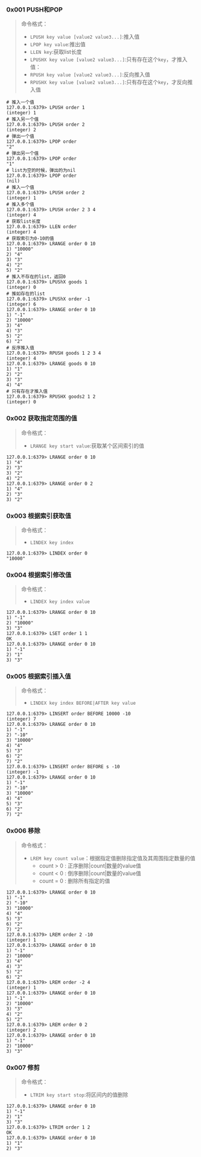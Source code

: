 ### 0x001 PUSH和POP
> 命令格式：
>    - `LPUSH key value [value2 value3...]`:推入值
>    - `LPOP key value`:推出值
>    - `LLEN key`:获取list长度
>    - `LPUSHX key value [value2 value3...]`:只有存在这个`key`，才推入值：
>    - `RPUSH key value [value2 value3...]`:反向推入值 
>    - `RPUSHX key value [value2 value3...]`:只有存在这个`key`，才反向推入值
```
# 推入一个值
127.0.0.1:6379> LPUSH order 1
(integer) 1
# 推入另一个值
127.0.0.1:6379> LPUSH order 2
(integer) 2
# 弹出一个值
127.0.0.1:6379> LPOP order 
"2"
# 弹出另一个值
127.0.0.1:6379> LPOP order 
"1"
# list为空的时候，弹出的为nil
127.0.0.1:6379> LPOP order 
(nil)
# 推入一个值
127.0.0.1:6379> LPUSH order 2
(integer) 1
# 推入多个值
127.0.0.1:6379> LPUSH order 2 3 4
(integer) 4
# 获取list长度
127.0.0.1:6379> LLEN order
(integer) 4
# 获取索引为0-10的值
127.0.0.1:6379> LRANGE order 0 10
1) "10000"
2) "4"
3) "3"
4) "2"
5) "2"
# 推入不存在的list，返回0
127.0.0.1:6379> LPUShX goods 1
(integer) 0
# 推如存在的list
127.0.0.1:6379> LPUShX order -1
(integer) 6
127.0.0.1:6379> LRANGE order 0 10
1) "-1"
2) "10000"
3) "4"
4) "3"
5) "2"
6) "2"
# 反序推入值
127.0.0.1:6379> RPUSH goods 1 2 3 4
(integer) 4
127.0.0.1:6379> LRANGE goods 0 10
1) "1"
2) "2"
3) "3"
4) "4"
# 只有存在才推入值
127.0.0.1:6379> RPUSHX goods2 1 2
(integer) 0
```
### 0x002 获取指定范围的值
> 命令格式：
>    - `LRANGE key start value`:获取某个区间索引的值
```
127.0.0.1:6379> LRANGE order 0 10
1) "4"
2) "3"
3) "2"
4) "2"
127.0.0.1:6379> LRANGE order 0 2
1) "4"
2) "3"
3) "2"

```
### 0x003 根据索引获取值
> 命令格式：
>    - `LINDEX key index`
```
127.0.0.1:6379> LINDEX order 0
"10000"
```
### 0x004 根据索引修改值
> 命令格式：
>    - `LINDEX key index value`
```
127.0.0.1:6379> LRANGE order 0 10
1) "-1"
2) "10000"
3) "3"
127.0.0.1:6379> LSET order 1 1
OK
127.0.0.1:6379> LRANGE order 0 10
1) "-1"
2) "1"
3) "3"
```
### 0x005 根据索引插入值
> 命令格式：
>    - `LINDEX key index BEFORE|AFTER key value`
```
127.0.0.1:6379> LINSERT order BEFORE 10000 -10
(integer) 7
127.0.0.1:6379> LRANGE order 0 10
1) "-1"
2) "-10"
3) "10000"
4) "4"
5) "3"
6) "2"
7) "2"
127.0.0.1:6379> LINSERT order BEFORE s -10
(integer) -1
127.0.0.1:6379> LRANGE order 0 10
1) "-1"
2) "-10"
3) "10000"
4) "4"
5) "3"
6) "2"
7) "2"
```
### 0x006 移除
> 命令格式：
>    - `LREM key count value`：根据指定值删除指定值及其周围指定数量的值
>        - count > 0 : 正序删除|count|数量的value值
>        - count < 0 : 倒序删除|count|数量的value值
>        - count = 0 : 删除所有指定的值
```
127.0.0.1:6379> LRANGE order 0 10
1) "-1"
2) "-10"
3) "10000"
4) "4"
5) "3"
6) "2"
7) "2"
127.0.0.1:6379> LREM order 2 -10
(integer) 1
127.0.0.1:6379> LRANGE order 0 10
1) "-1"
2) "10000"
3) "4"
4) "3"
5) "2"
6) "2"
127.0.0.1:6379> LREM order -2 4
(integer) 1
127.0.0.1:6379> LRANGE order 0 10
1) "-1"
2) "10000"
3) "3"
4) "2"
5) "2"
127.0.0.1:6379> LREM order 0 2
(integer) 2
127.0.0.1:6379> LRANGE order 0 10
1) "-1"
2) "10000"
3) "3"
```
### 0x007 修剪
> 命令格式：
>    - `LTRIM key start stop`:将区间内的值删除
```
127.0.0.1:6379> LRANGE order 0 10
1) "-1"
2) "1"
3) "3"
127.0.0.1:6379> LTRIM order 1 2
OK
127.0.0.1:6379> LRANGE order 0 10
1) "1"
2) "3"
```
